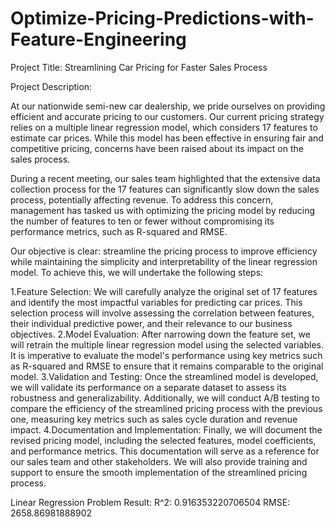 # Optimize-Pricing-Predictions-with-Feature-Engineering

Project Title: Streamlining Car Pricing for Faster Sales Process

Project Description:

At our nationwide semi-new car dealership, we pride ourselves on providing efficient and accurate pricing to our customers. Our current pricing strategy relies on a multiple linear regression model, which considers 17 features to estimate car prices. While this model has been effective in ensuring fair and competitive pricing, concerns have been raised about its impact on the sales process.

During a recent meeting, our sales team highlighted that the extensive data collection process for the 17 features can significantly slow down the sales process, potentially affecting revenue. To address this concern, management has tasked us with optimizing the pricing model by reducing the number of features to ten or fewer without compromising its performance metrics, such as R-squared and RMSE.

Our objective is clear: streamline the pricing process to improve efficiency while maintaining the simplicity and interpretability of the linear regression model. To achieve this, we will undertake the following steps:

1.Feature Selection: 
We will carefully analyze the original set of 17 features and identify the most impactful variables for predicting car prices. This selection process will involve assessing the correlation between features, their individual predictive power, and their relevance to our business objectives.
2.Model Evaluation: 
After narrowing down the feature set, we will retrain the multiple linear regression model using the selected variables. It is imperative to evaluate the model's performance using key metrics such as R-squared and RMSE to ensure that it remains comparable to the original model.
3.Validation and Testing: 
Once the streamlined model is developed, we will validate its performance on a separate dataset to assess its robustness and generalizability. Additionally, we will conduct A/B testing to compare the efficiency of the streamlined pricing process with the previous one, measuring key metrics such as sales cycle duration and revenue impact.
4.Documentation and Implementation: 
Finally, we will document the revised pricing model, including the selected features, model coefficients, and performance metrics. This documentation will serve as a reference for our sales team and other stakeholders. We will also provide training and support to ensure the smooth implementation of the streamlined pricing process.

Linear Regression Problem
Result: 
R^2: 0.916353220706504 
RMSE: 2658.86981888902
